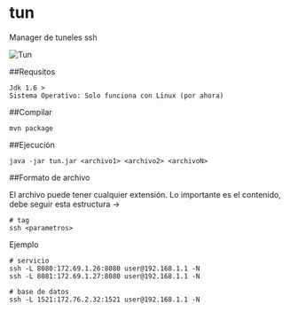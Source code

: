# tun
Manager de tuneles ssh

![Tun](https://github.com/damianlezcano/tun/captura.png)

##Requsitos

	Jdk 1.6 >
	Sistema Operativo: Solo funciona con Linux (por ahora)

##Compilar

	mvn package

##Ejecución

	java -jar tun.jar <archivo1> <archivo2> <archivoN>

##Formato de archivo

El archivo puede tener cualquier extensión. Lo importante es el contenido, debe seguir esta estructura ->

	# tag
	ssh <parametros>

Ejemplo

	# servicio
	ssh -L 8080:172.69.1.26:8080 user@192.168.1.1 -N
	ssh -L 8081:172.69.1.27:8080 user@192.168.1.1 -N

	# base de datos
	ssh -L 1521:172.76.2.32:1521 user@192.168.1.1 -N 
